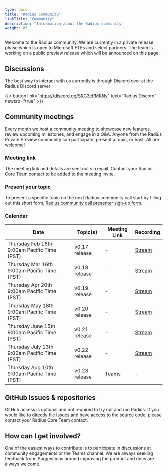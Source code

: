 ```yaml
---
type: docs
title: "Radius Community"
linkTitle: "Community"
description: "Information about the Radius community"
weight: 85
---
```


Welcome to the Radius community. We are currently in a private release phase which is open to Microsoft FTEs and select partners. The team is working on a public preview release which will be announced on this page.

## Discussions

The best way to interact with us currently is through Discord over at the Radius Discord server:

{{< button link="https://discord.gg/SRG3ePMKNy" text="Radius Discord" newtab="true" >}}

## Community meetings

Every month we host a community meeting to showcase new features, review upcoming milestones, and engage in a Q&A. 
Anyone from the Radius Private Preview community can participate, present a topic, or host. All are welcome!

### Meeting link

The meeting link and details are sent out via email. Contact your Radius Core Team contact to be added to the meeting invite.

### Present your topic

To present a specific topic on the next Radius community call start by filling out this short form, [Radius community call presenter sign-up form](https://forms.office.com/Pages/ResponsePage.aspx?id=v4j5cvGGr0GRqy180BHbRw_b7M-8iE1NkIMvs0xAJFFUQlozVThYSzI4OVhRU0E3NlI0U05GNzZFTi4u).

### Calendar

| Date | Topic(s) | Meeting Link | Recording |
|------|----------|--------------|-----------|
| Thursday Feb 16th 9:00am Pacific Time (PST) | v0.17 release | - | [Stream](https://microsoft.sharepoint.com/:v:/r/teams/radius/Shared%20Documents/General/Community%20Calls/2023-02-16%20Project%20Radius%20Community%20Call.mp4?csf=1&web=1&e=u11ceV) |
| Thursday Mar 16th 9:00am Pacific Time (PST) | v0.18 release | - | [Stream](https://microsoft.sharepoint.com/:v:/r/teams/radius/Shared%20Documents/General/Community%20Calls/2023-03-16%20Project%20Radius%20Community%20Call.mp4?csf=1&web=1&e=LMW6HE) |
| Thursday Apr 20th 9:00am Pacific Time (PST) | v0.19 release | - | [Stream](https://microsoft.sharepoint.com/:v:/r/teams/radius/Shared%20Documents/General/Community%20Calls/2023-04-20%20Project%20Radius%20Community%20Call.mp4?csf=1&web=1&e=RCA5Qx) |
| Thursday May 18th 9:00am Pacific Time (PST) | v0.20 release | - | [Stream](https://microsoft.sharepoint.com/:v:/r/teams/radius/Shared%20Documents/General/Community%20Calls/2023-05-18%20Project%20Radius%20Community%20Call.mp4?csf=1&web=1&e=fKcbzm) |
| Thursday June 15th 9:00am Pacific Time (PST) | v0.21 release | - | [Stream](https://microsoft.sharepoint.com/:v:/r/teams/radius/Shared%20Documents/General/Community%20Calls/2023-06-15%20Project%20Radius%20Community%20Call.mp4?csf=1&web=1&e=WIRhP5) |
| Thursday July 13th 9:00am Pacific Time (PST) | v0.22 release | - | [Stream](https://microsoft.sharepoint.com/:v:/r/teams/radius/Shared%20Documents/General/Community%20Calls/2023-07-13%20Project%20Radius%20Community%20Call.mp4?csf=1&web=1&e=v30w8D) |
| Thursday Aug 10th 9:00am Pacific Time (PST) | v0.23 release | [Teams](https://teams.microsoft.com/l/meetup-join/19%3ameeting_ZTg3YzcyNDktNTJiZi00YjE1LTg0ODYtNWE2OTU0NzEzOTMw%40thread.v2/0?context=%7b%22Tid%22%3a%2272f988bf-86f1-41af-91ab-2d7cd011db47%22%2c%22Oid%22%3a%223e1a3c9c-fb21-4845-8053-1f53bf388796%22%7d) | - |

## GitHub Issues & repositories

GitHub access is optional and not required to try out and run Radius. If you would like to directly file Issues and have access to the source code, please contact your Radius Core Team contact.

## How can I get involved?

One of the easiest ways to contribute is to participate in discussions at community engagements or the Teams channel. We are always seeking feedback from. Suggestions around improving the product and docs are always welcome.

